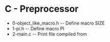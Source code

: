 # C - Preprocessor
- 0-object_like_macro.h -- Define macro SIZE
- 1-pi.h -- Define macro PI
- 2-main.c -- Print file compiled from

